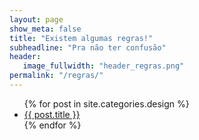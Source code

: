 ```yaml
---
layout: page
show_meta: false
title: "Existem algumas regras!"
subheadline: "Pra não ter confusão"
header:
   image_fullwidth: "header_regras.png"
permalink: "/regras/"
---
```






<ul>
    {% for post in site.categories.design %}
    <li><a href="{{ site.url }}{{ site.baseurl }}{{ post.url }}">{{ post.title }}</a></li>
    {% endfor %}
</ul>
